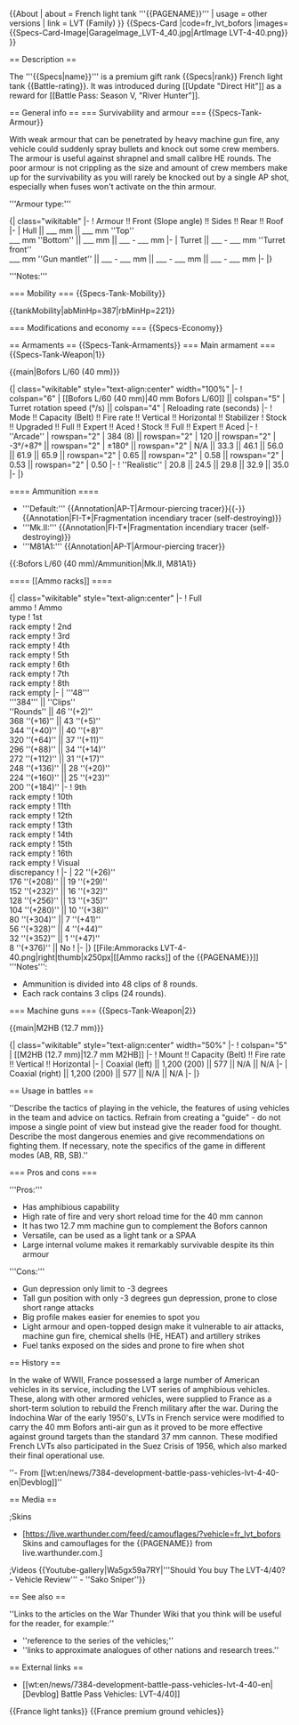 {{About
| about = French light tank '''{{PAGENAME}}'''
| usage = other versions
| link = LVT (Family)
}}
{{Specs-Card
|code=fr_lvt_bofors
|images={{Specs-Card-Image|GarageImage_LVT-4_40.jpg|ArtImage LVT-4-40.png}}
}}

== Description ==
<!-- ''In the description, the first part should be about the history of the creation and combat usage of the vehicle, as well as its key features. In the second part, tell the reader about the ground vehicle in the game. Insert a screenshot of the vehicle, so that if the novice player does not remember the vehicle by name, he will immediately understand what kind of vehicle the article is talking about.'' -->
The '''{{Specs|name}}''' is a premium gift rank {{Specs|rank}} French light tank {{Battle-rating}}. It was introduced during [[Update "Direct Hit"]] as a reward for [[Battle Pass: Season V, "River Hunter"]].

== General info ==
=== Survivability and armour ===
{{Specs-Tank-Armour}}
<!-- ''Describe armour protection. Note the most well protected and key weak areas. Appreciate the layout of modules as well as the number and location of crew members. Is the level of armour protection sufficient, is the placement of modules helpful for survival in combat? If necessary use a visual template to indicate the most secure and weak zones of the armour.'' -->
With weak armour that can be penetrated by heavy machine gun fire, any vehicle could suddenly spray bullets and knock out some crew members. The armour is useful against shrapnel and small calibre HE rounds. The poor armour is not crippling as the size and amount of crew members make up for the survivability as you will rarely be knocked out by a single AP shot, especially when fuses won't activate on the thin armour.

'''Armour type:'''  <!-- The types of armour present on the vehicle and their general locations -->
<!-- Example: * Rolled homogeneous armour (Front, Side, Rear, Hull roof)
* Cast homogeneous armour (Turret, Transmission area) -->

{| class="wikitable"
|-
! Armour !! Front (Slope angle) !! Sides !! Rear !! Roof
|-
| Hull || ___ mm || ___ mm ''Top'' <br> ___ mm ''Bottom'' || ___ mm || ___ - ___ mm
|-
| Turret || ___ - ___ mm ''Turret front'' <br> ___ mm ''Gun mantlet'' || ___ - ___ mm || ___ - ___ mm || ___ - ___ mm
|-
|}

'''Notes:''' <!-- Any additional notes which the user needs to be aware of -->
<!-- Example: * Suspension wheels are 20 mm thick, tracks are 30 mm thick, and torsion bars are 60 mm thick. -->

=== Mobility ===
{{Specs-Tank-Mobility}}
<!-- ''Write about the mobility of the ground vehicle. Estimate the specific power and manoeuvrability, as well as the maximum speed forwards and backwards.'' -->

{{tankMobility|abMinHp=387|rbMinHp=221}}

=== Modifications and economy ===
{{Specs-Economy}}

== Armaments ==
{{Specs-Tank-Armaments}}
=== Main armament ===
{{Specs-Tank-Weapon|1}}
<!-- ''Give the reader information about the characteristics of the main gun. Assess its effectiveness in a battle based on the reloading speed, ballistics and the power of shells. Do not forget about the flexibility of the fire, that is how quickly the cannon can be aimed at the target, open fire on it and aim at another enemy. Add a link to the main article on the gun: <code><nowiki>{{main|Name of the weapon}}</nowiki></code>. Describe in general terms the ammunition available for the main gun. Give advice on how to use them and how to fill the ammunition storage.'' -->
{{main|Bofors L/60 (40 mm)}}

{| class="wikitable" style="text-align:center" width="100%"
|-
! colspan="6" | [[Bofors L/60 (40 mm)|40 mm Bofors L/60]] || colspan="5" | Turret rotation speed (°/s) || colspan="4" | Reloading rate (seconds)
|-
! Mode !! Capacity (Belt) !! Fire rate !! Vertical !! Horizontal !! Stabilizer
! Stock !! Upgraded !! Full !! Expert !! Aced
! Stock !! Full !! Expert !! Aced
|-
! ''Arcade''
| rowspan="2" | 384 (8) || rowspan="2" | 120 || rowspan="2" | -3°/+87° || rowspan="2" | ±180° || rowspan="2" | N/A || 33.3 || 46.1 || 56.0 || 61.9 || 65.9 || rowspan="2" | 0.65 || rowspan="2" | 0.58 || rowspan="2" | 0.53 || rowspan="2" | 0.50
|-
! ''Realistic''
| 20.8 || 24.5 || 29.8 || 32.9 || 35.0
|-
|}

==== Ammunition ====
* '''Default:''' {{Annotation|AP-T|Armour-piercing tracer}}{{-}}{{Annotation|FI-T*|Fragmentation incendiary tracer (self-destroying)}}
* '''Mk.II:''' {{Annotation|FI-T*|Fragmentation incendiary tracer (self-destroying)}}
* '''M81A1:''' {{Annotation|AP-T|Armour-piercing tracer}}

{{:Bofors L/60 (40 mm)/Ammunition|Mk.II, M81A1}}

==== [[Ammo racks]] ====
<!-- '''Last updated: 2.11.0.71''' -->
{| class="wikitable" style="text-align:center"
|-
! Full<br>ammo
! Ammo<br>type
! 1st<br>rack empty
! 2nd<br>rack empty
! 3rd<br>rack empty
! 4th<br>rack empty
! 5th<br>rack empty
! 6th<br>rack empty
! 7th<br>rack empty
! 8th<br>rack empty
|-
| '''48''' <br> '''384''' || ''Clips'' <br> ''Rounds'' || 46&nbsp;''(+2)'' <br> 368&nbsp;''(+16)'' || 43&nbsp;''(+5)'' <br> 344&nbsp;''(+40)'' || 40&nbsp;''(+8)'' <br> 320&nbsp;''(+64)'' || 37&nbsp;''(+11)'' <br> 296&nbsp;''(+88)'' || 34&nbsp;''(+14)'' <br> 272&nbsp;''(+112)'' || 31&nbsp;''(+17)'' <br> 248&nbsp;''(+136)'' || 28&nbsp;''(+20)'' <br> 224&nbsp;''(+160)'' || 25&nbsp;''(+23)'' <br> 200&nbsp;''(+184)''
|-
! 9th<br>rack empty
! 10th<br>rack empty
! 11th<br>rack empty
! 12th<br>rack empty
! 13th<br>rack empty
! 14th<br>rack empty
! 15th<br>rack empty
! 16th<br>rack empty
! Visual<br>discrepancy
!
|-
| 22&nbsp;''(+26)'' <br> 176&nbsp;''(+208)'' || 19&nbsp;''(+29)'' <br> 152&nbsp;''(+232)'' || 16&nbsp;''(+32)'' <br> 128&nbsp;''(+256)'' || 13&nbsp;''(+35)'' <br> 104&nbsp;''(+280)'' || 10&nbsp;''(+38)'' <br> 80&nbsp;''(+304)'' || 7&nbsp;''(+41)'' <br> 56&nbsp;''(+328)'' || 4&nbsp;''(+44)'' <br> 32&nbsp;''(+352)'' || 1&nbsp;''(+47)'' <br> 8&nbsp;''(+376)'' || No
!
|-
|}
[[File:Ammoracks LVT-4-40.png|right|thumb|x250px|[[Ammo racks]] of the {{PAGENAME}}]]
'''Notes''':

* Ammunition is divided into 48 clips of 8 rounds.
* Each rack contains 3 clips (24 rounds).

=== Machine guns ===
{{Specs-Tank-Weapon|2}}
<!-- ''Offensive and anti-aircraft machine guns not only allow you to fight some aircraft but also are effective against lightly armoured vehicles. Evaluate machine guns and give recommendations on its use.'' -->
{{main|M2HB (12.7 mm)}}

{| class="wikitable" style="text-align:center" width="50%"
|-
! colspan="5" | [[M2HB (12.7 mm)|12.7 mm M2HB]]
|-
! Mount !! Capacity (Belt) !! Fire rate !! Vertical !! Horizontal
|-
| Coaxial (left) || 1,200 (200) || 577 || N/A || N/A
|-
| Coaxial (right) || 1,200 (200) || 577 || N/A || N/A
|-
|}

== Usage in battles ==
<!-- ''Describe the tactics of playing in the vehicle, the features of using vehicles in the team and advice on tactics. Refrain from creating a "guide" - do not impose a single point of view but instead give the reader food for thought. Describe the most dangerous enemies and give recommendations on fighting them. If necessary, note the specifics of the game in different modes (AB, RB, SB).'' -->
''Describe the tactics of playing in the vehicle, the features of using vehicles in the team and advice on tactics. Refrain from creating a "guide" - do not impose a single point of view but instead give the reader food for thought. Describe the most dangerous enemies and give recommendations on fighting them. If necessary, note the specifics of the game in different modes (AB, RB, SB).''

=== Pros and cons ===
<!-- ''Summarise and briefly evaluate the vehicle in terms of its characteristics and combat effectiveness. Mark its pros and cons in a bulleted list. Try not to use more than 6 points for each of the characteristics. Avoid using categorical definitions such as "bad", "good" and the like - use substitutions with softer forms such as "inadequate" and "effective".'' -->

'''Pros:'''

* Has amphibious capability
* High rate of fire and very short reload time for the 40 mm cannon
* It has two 12.7 mm machine gun to complement the Bofors cannon
* Versatile, can be used as a light tank or a SPAA
* Large internal volume makes it remarkably survivable despite its thin armour

'''Cons:'''

* Gun depression only limit to -3 degrees
* Tall gun position with only -3 degrees gun depression, prone to close short range attacks
* Big profile makes easier for enemies to spot you
* Light armour and open-topped design make it vulnerable to air attacks, machine gun fire, chemical shells (HE, HEAT) and artillery strikes
* Fuel tanks exposed on the sides and prone to fire when shot

== History ==
<!-- ''Describe the history of the creation and combat usage of the vehicle in more detail than in the introduction. If the historical reference turns out to be too long, take it to a separate article, taking a link to the article about the vehicle and adding a block "/History" (example: <nowiki>https://wiki.warthunder.com/(Vehicle-name)/History</nowiki>) and add a link to it here using the <code>main</code> template. Be sure to reference text and sources by using <code><nowiki><ref></ref></nowiki></code>, as well as adding them at the end of the article with <code><nowiki><references /></nowiki></code>. This section may also include the vehicle's dev blog entry (if applicable) and the in-game encyclopedia description (under <code><nowiki>=== In-game description ===</nowiki></code>, also if applicable).'' -->

In the wake of WWII, France possessed a large number of American vehicles in its service, including the LVT series of amphibious vehicles. These, along with other armored vehicles, were supplied to France as a short-term solution to rebuild the French military after the war. During the Indochina War of the early 1950's, LVTs in French service were modified to carry the 40 mm Bofors anti-air gun as it proved to be more effective against ground targets than the standard 37 mm cannon. These modified French LVTs also participated in the Suez Crisis of 1956, which also marked their final operational use.

''- From [[wt:en/news/7384-development-battle-pass-vehicles-lvt-4-40-en|Devblog]]''

== Media ==
<!-- ''Excellent additions to the article would be video guides, screenshots from the game, and photos.'' -->

;Skins

* [https://live.warthunder.com/feed/camouflages/?vehicle=fr_lvt_bofors Skins and camouflages for the {{PAGENAME}} from live.warthunder.com.]

;Videos
{{Youtube-gallery|Wa5gx59a7RY|'''Should You buy The LVT-4/40? - Vehicle Review''' - ''Sako Sniper''}}

== See also ==
<!-- ''Links to the articles on the War Thunder Wiki that you think will be useful for the reader, for example:''
* ''reference to the series of the vehicles;''
* ''links to approximate analogues of other nations and research trees.'' -->
''Links to the articles on the War Thunder Wiki that you think will be useful for the reader, for example:''

* ''reference to the series of the vehicles;''
* ''links to approximate analogues of other nations and research trees.''

== External links ==
<!-- ''Paste links to sources and external resources, such as:''
* ''topic on the official game forum;''
* ''other literature.'' -->

* [[wt:en/news/7384-development-battle-pass-vehicles-lvt-4-40-en|[Devblog] Battle Pass Vehicles: LVT-4/40]]

{{France light tanks}}
{{France premium ground vehicles}}